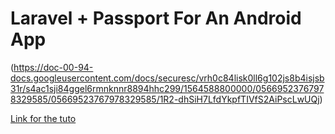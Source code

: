 # Laravel + Passport For An Android App
(https://doc-00-94-docs.googleusercontent.com/docs/securesc/vrh0c84lisk0ll6g102js8b4isjsb31r/s4ac1sji84ggel6rmnknnr8894hhc299/1564588800000/05669523767978329585/05669523767978329585/1R2-dhSiH7LfdYkpfTIVfS2AiPscLwUQj)

[Link for the tuto](https://www.youtube.com/playlist?list=PLEubh3Rmu4tn8xtkVcWnWOjQcGG4aeRK-) 
